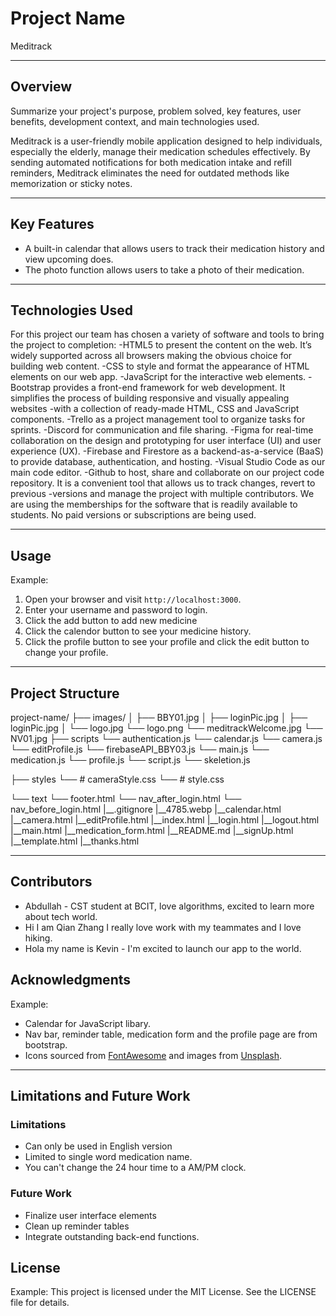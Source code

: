 
# Project Name
Meditrack

---

## Overview
Summarize your project's purpose, problem solved, key features, user benefits, development context, and main technologies used.

Meditrack is a user-friendly mobile application designed to help individuals, especially the elderly, manage their medication schedules effectively. By sending automated notifications for both medication intake and refill reminders, Meditrack eliminates the need for outdated methods like memorization or sticky notes. 

---

## Key Features
- A built-in calendar that allows users to track their medication history and view upcoming does.
- The photo function allows users to take a photo of their medication.

---

## Technologies Used

For this project our team has chosen a variety of software and tools to bring the project to completion:
-HTML5 to present the content on the web. It’s widely supported across all browsers making the obvious choice for building web content.
-CSS to style and format the appearance of HTML elements on our web app. 
-JavaScript for the interactive web elements.
-Bootstrap provides a front-end framework for web development. It simplifies the process of building responsive and visually appealing websites -with a collection of ready-made HTML, CSS and JavaScript components.
-Trello as a project management tool to organize tasks for sprints.
-Discord for communication and file sharing.
-Figma for real-time collaboration on the design and prototyping for user interface (UI) and user experience (UX). 
-Firebase and Firestore as a backend-as-a-service (BaaS) to provide database, authentication, and hosting.
-Visual Studio Code as our main code editor.
-Github to host, share and collaborate on our project code repository. It is a convenient tool that allows us to track changes, revert to previous -versions and manage the project with multiple contributors.
We are using the memberships for the software that is readily available to students. No paid versions or subscriptions are being used.

---
## Usage

Example:
1. Open your browser and visit `http://localhost:3000`.
2. Enter your username and password to login.
3. Click the add button to add new medicine
4. Click the calendor button to see your medicine history.
5. Click the profile button to see your profile and click the edit button to change your profile.

---

## Project Structure

project-name/
├── images/
│   ├── BBY01.jpg
│   ├── loginPic.jpg
│   ├── loginPic.jpg
│   └── logo.jpg
    └── logo.png
    └── meditrackWelcome.jpg
    └── NV01.jpg
├── scripts
    └── authentication.js
    └── calendar.js
    └── camera.js
    └── editProfile.js
    └── firebaseAPI_BBY03.js
    └── main.js
    └── medication.js
    └── profile.js
    └── script.js
    └── skeletion.js

├── styles
    └── # cameraStyle.css
    └── # style.css

└── text
    └── footer.html
    └── nav_after_login.html
    └── nav_before_login.html
|__.gitignore
|__4785.webp
|__calendar.html
|__camera.html
|__editProfile.html
|__index.html
|__login.html
|__logout.html
|__main.html
|__medication_form.html
|__README.md
|__signUp.html
|__template.html
|__thanks.html


---

## Contributors
- Abdullah  - CST student at BCIT, love algorithms, excited to learn more about tech world.
- Hi I am Qian Zhang I really love work with my teammates and I love hiking.
- Hola my name is Kevin - I'm excited to launch our app to the world. 


## Acknowledgments

Example:
- Calendar for JavaScript libary.
- Nav bar, reminder table, medication form and the profile page are from bootstrap.
- Icons sourced from [FontAwesome](https://fontawesome.com/) and images from [Unsplash](https://unsplash.com/).

---

## Limitations and Future Work

### Limitations

- Can only be used in English version
- Limited to single word medication name.
- You can't change the 24 hour time to a AM/PM clock.

### Future Work

- Finalize user interface elements
- Clean up reminder tables 
- Integrate outstanding back-end functions.

## License

Example:
This project is licensed under the MIT License. See the LICENSE file for details.

